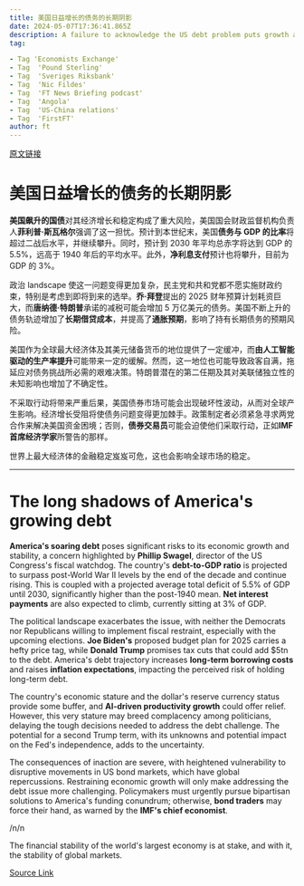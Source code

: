 ```yaml
---
title: 美国日益增长的债务的长期阴影
date: 2024-05-07T17:36:41.865Z
description: A failure to acknowledge the US debt problem puts growth and stability on the line
tag: 

- Tag 'Economists Exchange'
- Tag  'Pound Sterling'
- Tag  'Sveriges Riksbank'
- Tag  'Nic Fildes'
- Tag  'FT News Briefing podcast'
- Tag  'Angola'
- Tag  'US-China relations'
- Tag  'FirstFT'
author: ft
---
```


[原文链接](https://ft.com/content/29b43684-261c-4b5b-af7d-ab72c7c06a38)

# 美国日益增长的债务的长期阴影 

**美国飙升的国债**对其经济增长和稳定构成了重大风险，美国国会财政监督机构负责人**菲利普·斯瓦格尔**强调了这一担忧。预计到本世纪末，美国**债务与 GDP 的比率**将超过二战后水平，并继续攀升。同时，预计到 2030 年平均总赤字将达到 GDP 的 5.5%，远高于 1940 年后的平均水平。此外，**净利息支付**预计也将攀升，目前为 GDP 的 3%。 

政治 landscape 使这一问题变得更加复杂，民主党和共和党都不愿实施财政约束，特别是考虑到即将到来的选举。**乔·拜登**提出的 2025 财年预算计划耗资巨大，而**唐纳德·特朗普**承诺的减税可能会增加 5 万亿美元的债务。美国不断上升的债务轨迹增加了**长期借贷成本**，并提高了**通胀预期**，影响了持有长期债务的预期风险。 

美国作为全球最大经济体及其美元储备货币的地位提供了一定缓冲，而**由人工智能驱动的生产率提升**可能带来一定的缓解。然而，这一地位也可能导致政客自满，拖延应对债务挑战所必需的艰难决策。特朗普潜在的第二任期及其对美联储独立性的未知影响也增加了不确定性。 

不采取行动将带来严重后果，美国债券市场可能会出现破坏性波动，从而对全球产生影响。经济增长受阻将使债务问题变得更加棘手。政策制定者必须紧急寻求两党合作来解决美国资金困境；否则，**债券交易员**可能会迫使他们采取行动，正如**IMF 首席经济学家**所警告的那样。 

世界上最大经济体的金融稳定岌岌可危，这也会影响全球市场的稳定。

---

# The long shadows of America's growing debt 

**America's soaring debt** poses significant risks to its economic growth and stability, a concern highlighted by **Phillip Swagel**, director of the US Congress's fiscal watchdog. The country's **debt-to-GDP ratio** is projected to surpass post-World War II levels by the end of the decade and continue rising. This is coupled with a projected average total deficit of 5.5% of GDP until 2030, significantly higher than the post-1940 mean. **Net interest payments** are also expected to climb, currently sitting at 3% of GDP. 

The political landscape exacerbates the issue, with neither the Democrats nor Republicans willing to implement fiscal restraint, especially with the upcoming elections. **Joe Biden's** proposed budget plan for 2025 carries a hefty price tag, while **Donald Trump** promises tax cuts that could add $5tn to the debt. America's debt trajectory increases **long-term borrowing costs** and raises **inflation expectations**, impacting the perceived risk of holding long-term debt. 

The country's economic stature and the dollar's reserve currency status provide some buffer, and **AI-driven productivity growth** could offer relief. However, this very stature may breed complacency among politicians, delaying the tough decisions needed to address the debt challenge. The potential for a second Trump term, with its unknowns and potential impact on the Fed's independence, adds to the uncertainty. 

The consequences of inaction are severe, with heightened vulnerability to disruptive movements in US bond markets, which have global repercussions. Restraining economic growth will only make addressing the debt issue more challenging. Policymakers must urgently pursue bipartisan solutions to America's funding conundrum; otherwise, **bond traders** may force their hand, as warned by the **IMF's chief economist**. 

/n/n

The financial stability of the world's largest economy is at stake, and with it, the stability of global markets.

[Source Link](https://ft.com/content/29b43684-261c-4b5b-af7d-ab72c7c06a38)

